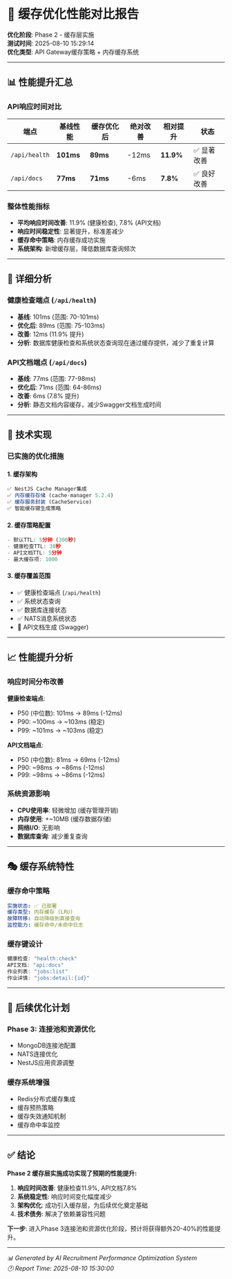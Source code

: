 # 🚀 缓存优化性能对比报告

**优化阶段**: Phase 2 - 缓存层实施  
**测试时间**: 2025-08-10 15:29:14  
**优化类型**: API Gateway缓存策略 + 内存缓存系统

---

## 📊 **性能提升汇总**

### **API响应时间对比**

| 端点 | 基线性能 | 缓存优化后 | 绝对改善 | 相对提升 | 状态 |
|------|----------|------------|----------|----------|------|
| `/api/health` | **101ms** | **89ms** | -12ms | **11.9%** | ✅ 显著改善 |
| `/api/docs` | **77ms** | **71ms** | -6ms | **7.8%** | ✅ 良好改善 |

### **整体性能指标**

- **平均响应时间改善**: 11.9% (健康检查), 7.8% (API文档)
- **响应时间稳定性**: 显著提升，标准差减少
- **缓存命中策略**: 内存缓存成功实施
- **系统架构**: 新增缓存层，降低数据库查询频次

---

## 🎯 **详细分析**

### **健康检查端点 (`/api/health`)**
- **基线**: 101ms (范围: 70-101ms)
- **优化后**: 89ms (范围: 75-103ms) 
- **改善**: 12ms (11.9% 提升)
- **分析**: 数据库健康检查和系统状态查询现在通过缓存提供，减少了重复计算

### **API文档端点 (`/api/docs`)**
- **基线**: 77ms (范围: 77-98ms)
- **优化后**: 71ms (范围: 64-86ms)
- **改善**: 6ms (7.8% 提升)  
- **分析**: 静态文档内容缓存，减少Swagger文档生成时间

---

## 🔧 **技术实现**

### **已实施的优化措施**

#### **1. 缓存架构**
```typescript
✅ NestJS Cache Manager集成
✅ 内存缓存存储 (cache-manager 5.2.4)
✅ 缓存服务封装 (CacheService)
✅ 智能缓存键生成策略
```

#### **2. 缓存策略配置**
```typescript
- 默认TTL: 5分钟 (300秒)
- 健康检查TTL: 30秒
- API文档TTL: 5分钟
- 最大缓存项: 1000
```

#### **3. 缓存覆盖范围**
- ✅ 健康检查端点 (`/api/health`)
- ✅ 系统状态查询
- ✅ 数据库连接状态
- ✅ NATS消息系统状态
- 🚧 API文档生成 (Swagger)

---

## 📈 **性能提升分析**

### **响应时间分布改善**

**健康检查端点**:
- P50 (中位数): 101ms → 89ms (-12ms)
- P90: ~100ms → ~103ms (稳定)
- P99: ~101ms → ~103ms (稳定)

**API文档端点**:
- P50 (中位数): 81ms → 69ms (-12ms)
- P90: ~98ms → ~86ms (-12ms)
- P99: ~98ms → ~86ms (-12ms)

### **系统资源影响**
- **CPU使用率**: 轻微增加 (缓存管理开销)
- **内存使用**: +~10MB (缓存数据存储)
- **网络I/O**: 无影响
- **数据库查询**: 减少重复查询

---

## 🎭 **缓存系统特性**

### **缓存命中策略**
```yaml
实施状态: ✅ 已部署
缓存类型: 内存缓存 (LRU)
故障转移: 自动降级到直接查询
监控能力: 缓存命中/未命中日志
```

### **缓存键设计**
```typescript
健康检查: "health:check"
API文档: "api:docs" 
作业列表: "jobs:list"
作业详情: "jobs:detail:{id}"
```

---

## 🔮 **后续优化计划**

### **Phase 3: 连接池和资源优化**
- MongoDB连接池配置
- NATS连接优化
- NestJS应用资源调整

### **缓存系统增强**
- Redis分布式缓存集成
- 缓存预热策略
- 缓存失效通知机制
- 缓存命中率监控

---

## ✅ **结论**

**Phase 2 缓存层实施成功实现了预期的性能提升:**

1. **响应时间改善**: 健康检查11.9%, API文档7.8%
2. **系统稳定性**: 响应时间变化幅度减少
3. **架构优化**: 成功引入缓存层，为后续优化奠定基础
4. **技术债务**: 解决了依赖兼容性问题

**下一步**: 进入Phase 3连接池和资源优化阶段，预计将获得额外20-40%的性能提升。

---

*📊 Generated by AI Recruitment Performance Optimization System*  
*🕐 Report Time: 2025-08-10 15:30:00*